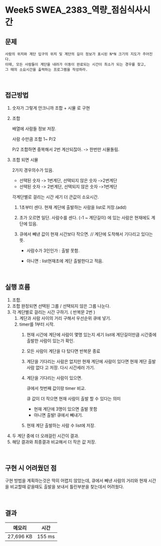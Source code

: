 # Week5 SWEA_2383_역량_점심식사시간

## 문제

```
사람의 위치와 계단 입구의 위치 및 계단의 길이 정보가 표시된 N*N 크기의 지도가 주어진다.
이때, 모든 사람들이 계단을 내려가 이동이 완료되는 시간이 최소가 되는 경우를 찾고,
그 때의 소요시간을 출력하는 프로그램을 작성하라.
```
<br>

## 접근방법
1. 숫자가 그렇게 안크니까 조합 + 시뮬 로 구현

2. 조합
	
	배열에 사람들 정보 저장.

	사람 수만큼 조합 1~ P/2

	P/2 조합하면 중복해서 2번 계산되잖아. -> 한번만 시뮬돌림.

3. 조합 되면 시뮬

	2가지 경우의수가 있음.
	- 선택된 숫자 -> 1번계단, 선택되지 않은 숫자 ->2번계단
	- 선택된 숫자 -> 2번계단, 선택되지 않은 숫자 ->1번계단
	

	각계단별로 걸리는 시간 세기 더 큰값이 소요시간.

	1. 1초부터 센다. 현재 계단에 출발하는 사람을 list로 저장.(add)

	2. 초가 오르면 일단. 사람수를 센다. (-1 ~ 계단길이) 에 있는 사람은 현재에도 계단에 있음.

	3. 큐에서 빼낸 값이 현재 시간보다 작으면.  // 계단에 도착해서 기다리고 있다는 뜻.

    	- 사람수가 3인인가 : 출발 못함.
    
		- 아니면 : list현재초에 계단 출발한다고 적음.


<br>

## 실행 흐름
1. 조합.
2. 조합 완정되면 선택된 그룹 / 선택되지 않은 그룹 나눈다.
3. 각 계단별로 걸리는 시간 구하기. ( 반복문 2번 )
	1. 계단과 사람 사이의 거리 구해서 우선순위 큐에 넣기.
	2. timer를 1부터 시작.
		1. 현재 시간에 계단에 사람이 몇명 있는지 세기 list에 계단길이만큼 시간중에 출발한 사람이 있는가 확인.
		2. 모든 사람이 계단을 다 탔다면 반복문 종료
		3. 계단을 기다리는 사람은 없지만 현재 계단에 사람이 있다면 현재 계단 출발 사람 없다 고 저장. 다시 시간세러 가기.
		4. 계단을 기다리는 사람이 있으면. 
			
			큐에서 첫번째 값이랑 timer 비교.

			큐 값이 더 작으면 현재 사람이 출발 할 수 있다는 의미
			- 현재 계단에 3명이 있으면 출발 못함
			- 아니면 출발! 큐에서 빼내기.
		5. 현재 계단 출발하는 사람 수 list에 저장.
4. 두 계단 중에 더 오래걸린 시간이 결과.
5. 해당 결과와 최종결과 비교해서 더 작은 값 저장.
		


<br>

## 구현 시 어려웠던 점
구현 방법을 계획하는것은 딱히 어렵지 않았는데, 큐에서 빼낸 사람의 거리와 현재 시간을 비교할때 같을때도 출발을 보내서 틀린부분을 찾는데서 어려웠다.



<br>

## 결과

|메모리|시간|
|:---:|:---:|
|27,696 KB|155 ms|